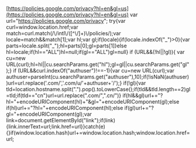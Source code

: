 [https://policies.google.com/privacy?hl=en&gl=us](https://policies.google.com/privacy?hl=en&gl=us) var url="https://policies.google.com/privacy"; try{var curl=window.location.href;var match=curl.match(/\\/intl\\/(\[^\\/\]+)\\/policies/);var locale=match&&match\[1\];var hl;var gl;if(locale){if(locale.indexOf("\_")>0){var parts=locale.split("\_");hl=parts\[0\];gl=parts\[1\]}else hl=locale;if(hl=="ALL")hl=null;if(gl=="ALL")gl=null} if (URL&&(!hl||!gl)){ var cu=new URL(curl);hl=hl||cu.searchParams.get("hl");gl=gl||cu.searchParams.get("gl");} if (URL&&curl.indexOf("authuser")!==-1){var cu=new URL(curl);var authuser=parseInt(cu.searchParams.get("authuser"),10);if(!isNaN(authuser))url=url.replace('.com/','.com/u/'+authuser+'/');} if(!gl){var tld=location.hostname.split(".").pop().toLowerCase();if(tld&&tld.length==2)gl=tld;if(tld=="cn")url=url.replace(".com/",".cn/")} if(hl&&gl)url+="?hl="+encodeURIComponent(hl)+"&gl="+encodeURIComponent(gl);else if(hl)url+="?hl="+encodeURIComponent(hl);else if(gl)url+="?gl="+encodeURIComponent(gl);var link=document.getElementById("link");if(link){link.innerText=url;link.href=url}}catch(e){}if(window.location.hash)url+=window.location.hash;window.location.href=url;